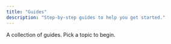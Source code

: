 ```yaml
---
title: "Guides"
description: "Step-by-step guides to help you get started."
---
```


A collection of guides. Pick a topic to begin.